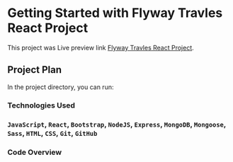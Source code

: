 # Getting Started with Flyway Travles React Project

This project was Live preview link [Flyway Travles React Project](https://flyway-travles-react.netlify.app).

## Project Plan

In the project directory, you can run:

### Technologies Used

### `JavaScript`, `React`, `Bootstrap`, `NodeJS`, `Express`, `MongoDB`, `Mongoose`, `Sass`, `HTML`, `CSS`, `Git`, `GitHub`

### Code Overview
